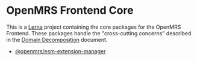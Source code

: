 # OpenMRS Frontend Core

This is a [Lerna](https://lerna.js.org/) project containing the core
packages for the OpenMRS Frontend. These packages handle the
"cross-cutting concerns" described in the
[Domain Decomposition](https://wiki.openmrs.org/display/projects/MFE+Domain+Decomposition)
document.

- [@openmrs/esm-extension-manager](packages/extension-manager)